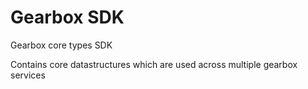 # Gearbox SDK
Gearbox core types SDK

Contains core datastructures which are used across multiple gearbox services
